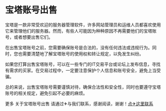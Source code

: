 # 宝塔账号出售

宝塔是一款非常受欢迎的服务器管理软件，许多网站管理员和运维人员都喜欢使用它来管理他们的服务器。然而，有些人可能因为种种原因不再需要他们的宝塔账号，或者想要出售它们。

在出售宝塔账号之前，您需要确保账号是合法的，没有任何违法或违规行为。同时，您也需要清楚地了解宝塔账号的使用权和转让规定，以免发生纠纷。

如果您打算出售宝塔账号，可以在一些专门的IT交易平台或论坛上发布信息，寻找有需求的买家。在交易过程中，一定要注意保护个人信息和账号安全，避免上当受骗。

总的来说，出售宝塔账号需要谨慎对待，确保合法性和安全性，同时也要遵守宝塔账号的相关规定，避免引起不必要的麻烦。

更多 关于宝塔账号出售 请通过✈与我们联系，感谢阅读，谢谢！[点✈这里联系](https://add.k02.cc)